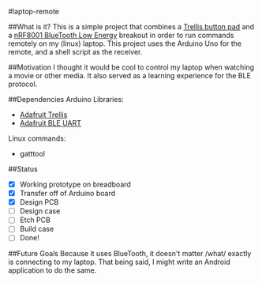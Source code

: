 #laptop-remote

##What is it?
This is a simple project that combines a [Trellis button
pad](https://www.adafruit.com/products/1616) and a [nRF8001 BlueTooth
Low Energy](https://www.adafruit.com/products/1697) breakout in order
to run commands remotely on my (linux) laptop. This project uses the
Arduino Uno for the remote, and a shell script as the receiver.

##Motivation
I thought it would be cool to control my laptop when watching a movie
or other media. It also served as a learning experience for the BLE
protocol.

##Dependencies
Arduino Libraries:

* [Adafruit Trellis](https://github.com/adafruit/Adafruit_Trellis_Library)
* [Adafruit BLE UART](https://github.com/adafruit/Adafruit_nRF8001)

Linux commands:

* gatttool

##Status
- [x] Working prototype on breadboard
- [x] Transfer off of Arduino board
- [x] Design PCB
- [ ] Design case
- [ ] Etch PCB
- [ ] Build case
- [ ] Done!

##Future Goals
Because it uses BlueTooth, it doesn't matter /what/ exactly is connecting
to my laptop. That being said, I might write an Android application to
do the same.
